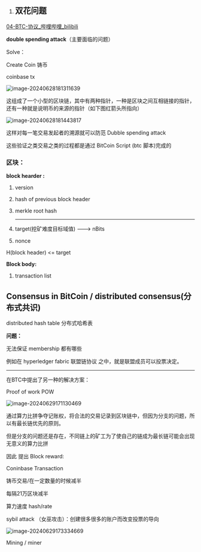 1. ## 双花问题

[04-BTC-协议_哔哩哔哩_bilibili](https://www.bilibili.com/video/BV1Vt411X7JF/?p=4&spm_id_from=333.1007.top_right_bar_window_history.content.click&vd_source=6e70ae8e9395c062a70e813c359b470e)

**double spending attack**（主要面临的问题）

Solve：

Create Coin  铸币

coinbase tx  

![image-20240628181311639](https://github.com/040509-o/BTC--principle-study/assets/173686732/25651bd6-b763-4f50-a964-f4d74ad71a10)


这组成了一个小型的区块链，其中有两种指针，一种是区块之间互相链接的指针，还有一种就是说明币的来源的指针（如下图红箭头所指向）

![image-20240628181443817](https://github.com/040509-o/BTC--principle-study/assets/173686732/e7d5c309-4635-4cd9-b291-fa168dae667f)


这样对每一笔交易发起者的溯源就可以防范  Dubble spending attack

这些验证之类交易之类的过程都是通过 BitCoin Script (btc 脚本)完成的



### 区块：



**block hearder :**

1. version

2. hash of previous block header

3. merkle root hash

   ****

4. target(挖矿难度目标域值)  --->  nBits

5. nonce

H(block header)  <= target



**Block body:**

1. transaction list 



## Consensus in BitCoin / distributed consensus(分布式共识)

distributed hash table   分布式哈希表

**问题：**

无法保证  membership  都有哪些

例如在 hyperledger  fabric 联盟链协议  之中，就是联盟成员可以投票决定。

****

在BTC中提出了另一种的解决方案：

Proof of work     POW

![image-20240629171130469](https://github.com/040509-o/BTC--principle-study/assets/173686732/a6ce8cb3-a45b-4c24-96e5-391aa741bc91)


通过算力比拼争夺记账权，将合法的交易记录到区块链中，但因为分支的问题，所以有最长链优先的原则。

但是分支的问题还是存在，不同链上的矿工为了使自己的链成为最长链可能会出现无意义的算力比拼



因此 提出  Block reward:

Coninbase Transaction    

 铸币交易/在一定数量的时候减半

每隔21万区块减半

算力速度 hash/rate

sybil attack （女巫攻击）：创建很多很多的账户而改变投票的导向

![image-20240629173334669](https://github.com/040509-o/BTC--principle-study/assets/173686732/af227e95-36d2-4383-8c32-8ad32cab0d0c)






Mining / miner

